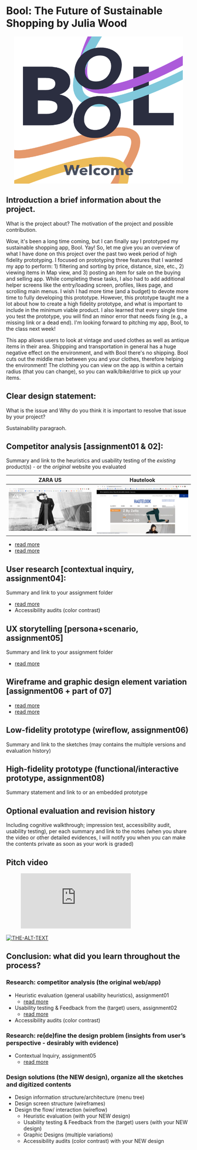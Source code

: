 # Bool: The Future of Sustainable Shopping by Julia Wood

<p align="center">
  <img width="460" height="400" src="https://github.com/JuliaWood1/DH150-UX-Design/blob/master/assignment07/Screen%20Shot%202020-11-30%20at%2010.31.29%20PM.png">
</p>

## Introduction a brief information about the project. 
What is the project about? The motivation of the project and possible contribution.

Wow, it's been a long time coming, but I can finally say I prototyped my sustainable shopping app, Bool. Yay! So, let me give you an overview of what I have done on this project over the past two week period of high fidelity prototyping. I focused on prototyping three features that I wanted my app to perform: 1) filtering and sorting by price, distance, size, etc., 2) viewing items in Map view, and 3) posting an item for sale on the buying and selling app. While completing these tasks, I also had to add additional helper screens like the entry/loading screen, profiles, likes page, and scrolling main menus. I wish I had more time (and a budget) to devote more time to fully developing this prototype. However, this prototype taught me a lot about how to create a high fidelity  prototype, and what is important to include in the minimum viable product. I also learned that every single time you test the prototype, you will find an minor error that needs fixing (e.g., a missing link or a dead end). I'm looking forward to pitching my app, Bool, to the class next week!

This app  allows users to look at vintage and used clothes as well as antique items in their area. Shippping and transportation in general has a huge negative effect on the  environment, and with Bool there's no shipping. Bool cuts out the  middle man between you and your clothes, therefore  helping the environment! The clothing  you  can view on the app is within a certain radius (that you can change), so you can walk/bike/drive to pick up your items. 

## Clear design statement: 
What is the issue and Why do you think it is important to resolve that issue by your project? 

Sustainability paragraoh. 
## Competitor analysis [assignment01 & 02]:
Summary and link to the heuristics and usability testing of the *existing* product(s) - or the *original* website you evaluated

ZARA  US | Hautelook
-------------------------------------------|---------------------------------------------
![ZARA US](https://github.com/JuliaWood1/DH150-UX-Design/blob/Week-1/Screen%20Shot%202020-10-11%20at%203.11.07%20PM.png)   | ![Hautelook](https://github.com/JuliaWood1/DH150-UX-Design/blob/Week-1/Screen%20Shot%202020-10-11%20at%203.12.01%20PM.png)



- [read more](https://github.com/JuliaWood1/DH150-UX-Design/blob/master/assignment01/README.md)
- [read more](https://github.com/JuliaWood1/DH150-UX-Design/blob/master/assignment02/README.md)
## User research [contextual inquiry, assignment04]:
Summary and link to your assignment folder
- [read more](https://github.com/JuliaWood1/DH150-UX-Design/blob/master/assignment04/README.md)
- Accessibility audits (color contrast)
## UX storytelling [persona+scenario, assignment05]
Summary and link to your assignment folder
- [read more](https://github.com/JuliaWood1/DH150-UX-Design/blob/master/assignment05/README.md)
## Wireframe and graphic design element variation [assignment06 + part of 07]
- [read more](https://github.com/JuliaWood1/DH150-UX-Design/blob/master/assignment06/README.md)
- [read more](https://github.com/JuliaWood1/DH150-UX-Design/blob/master/assignment07/README.md)
## Low-fidelity prototype (wireflow, assignment06)
Summary and link to the sketches (may contains the multiple versions and evaluation history)
## High-fidelity prototype (functional/interactive prototype, assignment08)
Summary statement and link to or an embedded prototype
## Optional evaluation and revision history 
Including cognitive walkthrough; impression test, accessibility audit, usability testing), per each summary and link to the notes (when you share the video or other detailed evidences, I will notify you when you can make the contents private as soon as your work is graded)
## Pitch video 

<!-- blank line -->
<figure class="video_container">
  <iframe src="https://www.youtube.com/embed/hQUqdbd_buw" frameborder="0" allowfullscreen="true"> </iframe>
</figure>
<!-- blank line -->



[![THE-ALT-TEXT](http://img.youtube.com/vi/hQUqdbd_buw/0.jpg)](https://www.youtube.com/watch?v=hQUqdbd_buw "ALT-TEXT")


## Conclusion: what did you learn throughout the process?


### Research: competitor analysis (the original web/app)
- Heuristic evaluation (general usability heuristics), assignment01
  - [read more](https://github.com/JuliaWood1/DH150-UX-Design/blob/master/assignment01/README.md)
- Usability testing & Feedback from the (target) users, assignment02
  - [read more](https://github.com/JuliaWood1/DH150-UX-Design/blob/master/assignment02/README.md)
- Accessibility audits (color contrast)
### Research: re(de)fine the design problem (insights from user’s perspective - desirably with evidence)
- Contextual Inquiry, assignment05
  - [read more](https://github.com/JuliaWood1/DH150-UX-Design/blob/master/assignment05/README.md)
### Design solutions (the NEW design), organize all the sketches and digitized contents
- Design information structure/architecture (menu tree)
- Design screen structure (wireframes)
- Design the flow/ interaction (wireflow)
  - Heuristic evaluation (with your NEW design)
  - Usability testing & Feedback from the (target) users (with your NEW design)
  - Graphic Designs (multiple variations)
  - Accessibility audits (color contrast) with your NEW design

